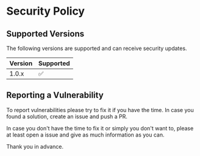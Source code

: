 # Security Policy

## Supported Versions

The following versions are supported and can receive security updates.

| Version | Supported          |
| ------- | ------------------ |
| 1.0.x   | :white_check_mark: |

## Reporting a Vulnerability

To report vulnerabilities please try to fix it if you have the time. In case you found a solution, create an issue and push a PR.

In case you don't have the time to fix it or simply you don't want to, please at least open a issue and give as much information as you can.

Thank you in advance.
